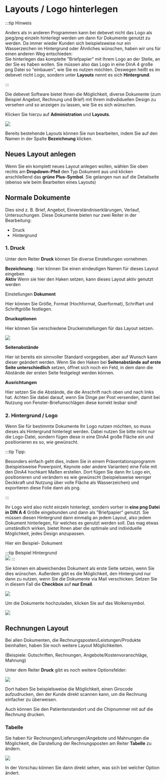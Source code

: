 # Layouts / Logo hinterlegen

:::tip Hinweis 

Anders als in anderen Programmen kann bei debevet nicht das Logo als jpeg/png einzeln hinterlegt werden um dann für Dokumente 
genutzt zu werden. Da immer wieder Kunden sich beispielsweise nur ein Wasserzeichen im Hintergrund oder Ähnliches wünschen, haben wir uns für 
einen anderen Weg entschieden:   
Sie hinterlegen das komplette "Briefpapier" mit Ihrem Logo an der Stelle, an der Sie es haben wollen. 
Sie müssen also das Logo in eine DinA 4 große png Datei so "einbauen", wie Sie es nutzen möchten. Deswegen heißt es im debevet nicht Logo,
sondern unter **Layouts** nennt es sich **Hintergrund**.

::: 


Die debevet Software bietet Ihnen die Möglichkeit, diverse Dokumente (zum Beispiel Angebot, Rechnung und Brief) mit
Ihrem indivdiduellen Design zu versehen und so anzeigen zu lassen, wie Sie es sich wünschen. 

Klicken Sie hierzu auf **Administration** und **Layouts**. 

![](../../static/img/Admin/layout1.png)  

Bereits bestehende Layouts können Sie nun bearbeiten, indem Sie auf den Namen in der Spalte **Bezeichnung** klicken.

## Neues Layout anlegen  

Wenn Sie ein komplett neues Layout anlegen wollen, wählen Sie oben rechts am **Dropdown-Pfeil** den Typ Dokument aus und klicken 
anschließend das **grüne Plus-Symbol**. Sie gelangen nun auf die Detailseite (ebenso wie beim Bearbeiten eines Layouts)

## Normale Dokumente

Dies sind z. B. Brief, Angebot, Einverständniserklärungen, Verlauf, Untersuchungen. Diese Dokumente bieten nur zwei Reiter 
in der Bearbeitung: 
* Druck 
* Hintergrund   

### 1. Druck

Unter dem Reiter **Druck** können Sie diverse Einstellungen vornehmen.

**Bezeichnung** : hier können Sie einen eindeutigen Namen für dieses Layout eingeben  
**Aktiv**  Wenn sie hier den Haken setzen, kann dieses Layout aktiv genutzt werden

Einstellungen **Dokument**  

Hier können Sie Größe, Format (Hochformat, Querformat), Schriftart und Schriftgröße festlegen.   

**Druckoptionen**  

Hier können Sie verschiedene Druckeinstellungen für das Layout setzen.  

![](../../static/img/Admin/layout2.png)  

**Seitenabstände**  

Hier ist bereits ein sinnvoller Standard vorgegeben, aber auf Wunsch kann dieser geändert werden. Wenn Sie den Haken bei 
**Seitenabstände auf erste Seite unterschiedlich** setzen, öffnet sich noch ein Feld, in dem dann die Abstände der ersten Seite
festgelegt werden können.  

**Ausrichtungen**  

Hier setzen Sie die Abstände, die die Anschrift nach oben und nach links hat. Achten Sie dabei darauf, wenn Sie Dinge per Post versenden,
damit bei Nutzung von Fenster-Briefumschlägen diese korrekt lesbar sind!

### 2. Hintergrund  / Logo

Wenn Sie für bestimmte Dokumente Ihr Logo nutzen möchten, so muss dieses als Hintergrund hinterlegt werden. Dabei nutzen Sie bitte nicht nur die Logo-Datei,
sondern fügen diese in eine DinA4 große Fläche ein und positionieren es so, wie gewünscht. 

:::tip Tipp:  

Besonders einfach geht dies, indem Sie in einem Präsentationsprogramm (beispielsweise Powerpoint, Keynote oder andere Varianten) eine Folie mit den DinA4 hochkant 
Maßen erstellen. Dort fügen Sie dann Ihr Logo ein, positionieren und verändern es wie gewünscht (beispielsweise weniger Deckkraft und Nutzung über volle Fläche als Wasserzeichen)
und exportieren diese Folie dann als png.  

:::

Ihr Logo wird also nicht einzeln hinterlegt, sondern vorher in **eine png Datei in DIN A 4** Größe eingebunden und dann als "Briefpapier" genutzt.
Sie müssen diesen Hintergrund dann einmalig an jedem Layout, also jedem Dokument hinterlegen, für welches es genutzt werden soll. Das mag etwas umständlich wirken, 
bietet Ihnen aber die optimale und individuelle Möglichkeit, jedes Design anzupassen.

Hier ein Beispiel- Dokument 

:::tip Beispiel Hintergrund    
![](../../static/img/Admin/Beispiel_Hintergrund_debevet_Standard.001.png)
:::

Sie können ein abweichendes Dokument als erste Seite setzen, wenn Sie dies wünschen. Außerdem gibt es die Möglichkeit, 
den Hintergrund nur dann zu nutzen, wenn Sie die Dokumente via Mail verschicken. Setzen Sie in diesem Fall die **Checkbox** auf 
**nur Email**.

![](../../static/img/Admin/layout_hintergrund.png)  

Um die Dokumente hochzuladen, klicken Sie auf das Wolkensymbol.  

![](../../static/img/Admin/layout_wolekn.png)

## Rechnungen Layout  

Bei allen Dokumenten, die Rechnungsposten/Leistungen/Produkte beinhalten, haben Sie noch weitere Layout Möglichkeiten. 

(Beispiele: Gutschriften, Rechnungen, Angebote/Kostenvoranschläge, Mahnung)

Unter dem Reiter **Druck** gibt es noch weitere Optionsfelder:  

![](../../static/img/Admin/layout_rechnung.png)  

Dort haben Sie beispielsweise die Möglichkeit, einen Girocode aufzudrucken, den der Kunde direkt scannen kann, um die
Rechnung einfacher zu überweisen. 

Auch können Sie den Patientenstandort und die Chipnummer mit auf die Rechnung drucken.  

### Tabelle 

Sie haben für Rechnungen/Lieferungen/Angebote und Mahnungen die Möglichkeit, die Darstellung der Rechnungsposten am Reiter 
**Tabelle** zu ändern.  

![](../../static/img/Admin/layout_tabelle.png)  

In der Vorschau können Sie dann direkt sehen, was sich bei welcher Option ändert. 


